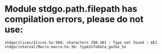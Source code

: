 # Module stdgo.path.filepath has compilation errors, please do not use:
```
stdgo/slices/Slices.hx:568: characters 298-301 : Type not found : $E1
stdgo/internal/Macro.macro.hx:38: TypeInfoData_go2hx_hx

```

